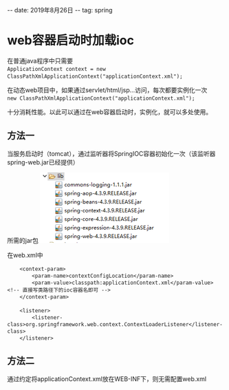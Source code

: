 -- date: 2019年8月26日	
-- tag: spring

# web容器启动时加载ioc

在普通java程序中只需要	
`ApplicationContext context = new ClassPathXmlApplicationContext("applicationContext.xml");`

在动态web项目中，如果通过servlet/html/jsp...访问，每次都要实例化一次		
`new ClassPathXmlApplicationContext("applicationContext.xml");`

十分消耗性能。以此可以通过在web容器启动时，实例化，就可以多处使用。
## 方法一
当服务启动时（tomcat），通过监听器将SpringIOC容器初始化一次（该监听器 spring-web.jar已经提供）

所需的jar包
![](https://github.com/Chester-Chen/imgStroage/blob/master/images/web%E5%AE%B9%E5%99%A8%E5%90%AF%E5%8A%A8%E6%97%B6%E5%88%9D%E5%A7%8B%E5%8C%96ioc/%E6%89%80%E9%9C%80jar%E5%8C%85.png?raw=true)


在web.xml中
```
	<context-param>
		<param-name>contextConfigLocation</param-name>
		<param-value>classpath:applicationContext.xml</param-value>  <!-- 直接写类路径下的ioc容器名即可 -->
	</context-param>

	<listener>
		<listener-class>org.springframework.web.context.ContextLoaderListener</listener-class>
	</listener>
```

## 方法二

通过约定将applicationContext.xml放在WEB-INF下，则无需配置web.xml


